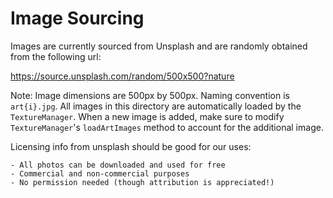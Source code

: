 # Image Sourcing
Images are currently sourced from Unsplash and are randomly obtained from the following url:

https://source.unsplash.com/random/500x500?nature

Note: Image dimensions are 500px by 500px. Naming convention is `art{i}.jpg`. All images in this directory are automatically loaded by the `TextureManager`. When a new image is added, make sure to modify `TextureManager`'s `loadArtImages` method to account for the additional image.

Licensing info from unsplash should be good for our uses:
```
- All photos can be downloaded and used for free
- Commercial and non-commercial purposes
- No permission needed (though attribution is appreciated!)
```